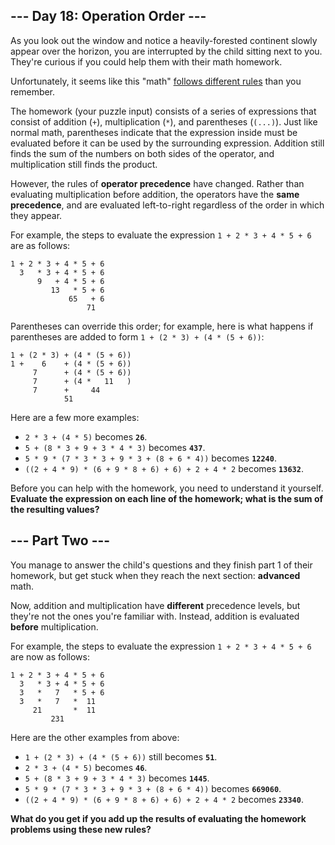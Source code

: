 <article>
<h2>--- Day 18: Operation Order ---</h2>

As you look out the window and notice a heavily-forested continent slowly appear over the horizon, you are interrupted by the child sitting next to you. They're curious if you could help them with their math homework.

Unfortunately, it seems like this "math" <a href="https://www.youtube.com/watch?v=3QtRK7Y2pPU&t=15">follows different rules</a> than you remember.

The homework (your puzzle input) consists of a series of expressions that consist of addition (`+`), multiplication (`*`), and parentheses (`(...)`). Just like normal math, parentheses indicate that the expression inside must be evaluated before it can be used by the surrounding expression. Addition still finds the sum of the numbers on both sides of the operator, and multiplication still finds the product.

However, the rules of <strong>operator precedence</strong> have changed. Rather than evaluating multiplication before addition, the operators have the <strong>same precedence</strong>, and are evaluated left-to-right regardless of the order in which they appear.

For example, the steps to evaluate the expression `1 + 2 * 3 + 4 * 5 + 6` are as follows:

```
1 + 2 * 3 + 4 * 5 + 6
  3   * 3 + 4 * 5 + 6
      9   + 4 * 5 + 6
         13   * 5 + 6
             65   + 6
                 71
```

Parentheses can override this order; for example, here is what happens if parentheses are added to form `1 + (2 * 3) + (4 * (5 + 6))`:

```
1 + (2 * 3) + (4 * (5 + 6))
1 +    6    + (4 * (5 + 6))
     7      + (4 * (5 + 6))
     7      + (4 *   11   )
     7      +     44
            51
```

Here are a few more examples:

* `2 * 3 + (4 * 5)` becomes <strong>`26`</strong>.
* `5 + (8 * 3 + 9 + 3 * 4 * 3)` becomes <strong>`437`</strong>.
* `5 * 9 * (7 * 3 * 3 + 9 * 3 + (8 + 6 * 4))` becomes <strong>`12240`</strong>.
* `((2 + 4 * 9) * (6 + 9 * 8 + 6) + 6) + 2 + 4 * 2` becomes <strong>`13632`</strong>.

Before you can help with the homework, you need to understand it yourself. <strong>Evaluate the expression on each line of the homework; what is the sum of the resulting values?</strong>
</article>

<article>
<h2>--- Part Two ---</h2>

You manage to answer the child's questions and they finish part 1 of their homework, but get stuck when they reach the next section: <strong>advanced</strong> math.

Now, addition and multiplication have <strong>different</strong> precedence levels, but they're not the ones you're familiar with. Instead, addition is evaluated <strong>before</strong> multiplication.

For example, the steps to evaluate the expression `1 + 2 * 3 + 4 * 5 + 6` are now as follows:

```
1 + 2 * 3 + 4 * 5 + 6
  3   * 3 + 4 * 5 + 6
  3   *   7   * 5 + 6
  3   *   7   *  11
     21       *  11
         231
```

Here are the other examples from above:

* `1 + (2 * 3) + (4 * (5 + 6))` still becomes <strong>`51`</strong>.
* `2 * 3 + (4 * 5)` becomes <strong>`46`</strong>.
* `5 + (8 * 3 + 9 + 3 * 4 * 3)` becomes <strong>`1445`</strong>.
* `5 * 9 * (7 * 3 * 3 + 9 * 3 + (8 + 6 * 4))` becomes <strong>`669060`</strong>.
* `((2 + 4 * 9) * (6 + 9 * 8 + 6) + 6) + 2 + 4 * 2` becomes <strong>`23340`</strong>.

<strong>What do you get if you add up the results of evaluating the homework problems using these new rules?</strong>
</article>
